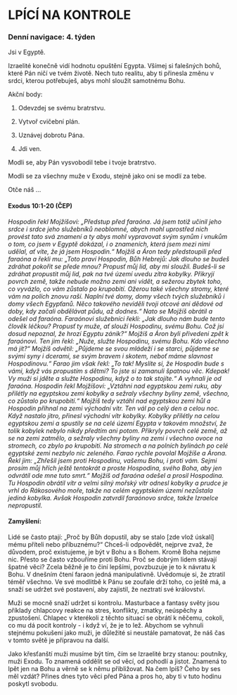 # LPÍCÍ NA KONTROLE

### Denní navigace: 4. týden

Jsi v Egyptě.

Izraelité konečně vidí hodnotu opuštění Egypta. Všímej si falešných bohů, které Pán ničí ve tvém životě. Nech tuto realitu, aby ti přinesla změnu v srdci, kterou potřebuješ, abys mohl sloužit samotnému Bohu.

Akční body:
1. Odevzdej se svému bratrstvu.

2. Vytvoř cvičební plán.

3. Uznávej dobrotu Pána.

4. Jdi ven.

Modli se, aby Pán vysvobodil tebe i tvoje bratrstvo.

Modli se za všechny muže v Exodu, stejně jako oni se modlí za tebe.

Otče náš …


#### Exodus 10:1-20 (ČEP)
*Hospodin řekl Mojžíšovi: „Předstup před faraóna. Já jsem totiž učinil jeho srdce i srdce jeho služebníků neoblomné, abych mohl uprostřed nich provést tato svá znamení a ty abys mohl vypravovat svým synům i vnukům o tom, co jsem v Egyptě dokázal, i o znameních, která jsem mezi nimi udělal, ať víte, že já jsem Hospodin.“ Mojžíš a Áron tedy předstoupili před faraóna a řekli mu: „Toto praví Hospodin, Bůh Hebrejů: Jak dlouho se budeš zdráhat pokořit se přede mnou? Propusť můj lid, aby mi sloužil. Budeš-li se zdráhat propustit můj lid, pak na tvé území uvedu zítra kobylky. Přikryjí povrch země, takže nebude možno zemi ani vidět, a sežerou zbytek toho, co vyvázlo, co vám zůstalo po krupobití. Ožerou také všechny stromy, které vám na polích znovu raší. Naplní tvé domy, domy všech tvých služebníků i domy všech Egypťanů. Něco takového neviděli tvoji otcové ani dědové od doby, kdy začali obdělávat půdu, až dodnes.“ Nato se Mojžíš obrátil a odešel od faraóna. Faraónovi služebníci řekli: „Jak dlouho nám bude tento člověk léčkou? Propusť ty muže, ať slouží Hospodinu, svému Bohu. Což jsi dosud nepoznal, že hrozí Egyptu zánik?“ Mojžíš a Áron byli přivedeni zpět k faraónovi. Ten jim řekl: „Nuže, služte Hospodinu, svému Bohu. Kdo všechno má jít?“ Mojžíš odvětil: „Půjdeme se svou mládeží i se starci, půjdeme se svými syny i dcerami, se svým bravem i skotem, neboť máme slavnost Hospodinovu.“ Farao jim však řekl: „To tak! Myslíte si, že Hospodin bude s vámi, když vás propustím s dětmi? To jste si zamanuli špatnou věc. Kdepak! Vy muži si jděte a služte Hospodinu, když o to tak stojíte.“ A vyhnali je od faraóna. Hospodin řekl Mojžíšovi: „Vztáhni nad egyptskou zemi ruku, aby přilétly na egyptskou zemi kobylky a sežraly všechny byliny země, všechno, co zůstalo po krupobití.“ Mojžíš tedy vztáhl nad egyptskou zemi hůl a Hospodin přihnal na zemi východní vítr. Ten vál po celý den a celou noc. Když nastalo jitro, přinesl východní vítr kobylky. Kobylky přilétly na celou egyptskou zemi a spustily se na celé území Egypta v takovém množství, že tolik kobylek nebylo nikdy předtím ani potom. Přikryly povrch celé země, až se na zemi zatmělo, a sežraly všechny byliny na zemi i všechno ovoce na stromech, co zbylo po krupobití. Na stromech a na polních bylinách po celé egyptské zemi nezbylo nic zeleného. Farao rychle povolal Mojžíše a Árona. Řekl jim: „Zhřešil jsem proti Hospodinu, vašemu Bohu, i proti vám. Sejmi prosím můj hřích ještě tentokrát a proste Hospodina, svého Boha, aby jen odvrátil ode mne tuto smrt.“ Mojžíš od faraóna odešel a prosil Hospodina. Tu Hospodin obrátil vítr a velmi silný mořský vítr odnesl kobylky a prudce je vrhl do Rákosového moře, takže na celém egyptském území nezůstala jediná kobylka. Avšak Hospodin zatvrdil faraónovo srdce, takže Izraelce nepropustil.*

#### Zamyšlení:
Lidé se často ptají: „Proč by Bůh dopustil, aby se stalo [zde vlož úskalí] mému příteli nebo příbuznému?“ Chceš-li odpovědět, nejprve zvaž, že důvodem, proč existujeme, je být v Bohu a s Bohem. Kromě Boha nejsme nic. Přesto se často vzbouříme proti Bohu. Proč se dobrým lidem stávají špatné věci?  Zcela běžně je to činí lepšími, povzbuzuje je to k návratu k Bohu. V dnešním čtení faraon jedná manipulativně. Uvědomuje si, že ztratil téměř všechno. Ve své modlitbě k Pánu se zoufale drží toho, co ještě má, a snaží se udržet své postavení, aby zajistil, že neztratí své království.

Muži se mocně snaží udržet si kontrolu. Masturbace a fantasy světy jsou příklady chlapcovy reakce na stres, konflikty, zmatky, neúspěchy a zpustošení. Chlapec v kterékoli z těchto situací se obrátí k něčemu, cokoli, co mu dá pocit kontroly - i když ví, že je to lež. Abychom se vyhnuli stejnému pokušení jako muži, je důležité si neustále pamatovat, že náš čas v tomto světě je přípravou na další.

Jako křesťanští muži musíme být tím, čím se Izraelité brzy stanou: poutníky, muži Exodu. To znamená oddělit se od věcí, od pohodlí a jistot. Znamená to lpět jen na Bohu a věrně se k němu přibližovat. Na čem lpíš? Čeho by ses měl vzdát? Přines dnes tyto věci před Pána a pros ho, aby ti v tuto hodinu poskytl svobodu.   
